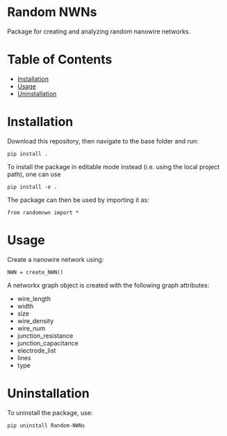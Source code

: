 # Random NWNs

Package for creating and analyzing random nanowire networks.

# Table of Contents
* [Installation](#installation)
* [Usage](#usage)
* [Uninstallation](#uninstallation)

# Installation

Download this repository, then navigate to the base folder and run:

`pip install .`

To install the package in editable mode instead (i.e. using the local project
path), one can use

`pip install -e .`

The package can then be used by importing it as:

`from randomnwn import *`

# Usage

Create a nanowire network using:

`NWN = create_NWN()`

A networkx graph object is created with the following graph attributes:
- wire_length
- width
- size
- wire_density 
- wire_num
- junction_resistance 
- junction_capacitance
- electrode_list 
- lines
- type

# Uninstallation

To uninstall the package, use:

`pip uninstall Random-NWNs`